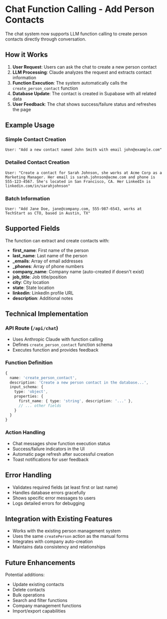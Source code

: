 # Chat Function Calling - Add Person Contacts

The chat system now supports LLM function calling to create person contacts directly through conversation.

## How it Works

1. **User Request**: Users can ask the chat to create a new person contact
2. **LLM Processing**: Claude analyzes the request and extracts contact information
3. **Function Execution**: The system automatically calls the `create_person_contact` function
4. **Database Update**: The contact is created in Supabase with all related data
5. **User Feedback**: The chat shows success/failure status and refreshes the page

## Example Usage

### Simple Contact Creation
```
User: "Add a new contact named John Smith with email john@example.com"
```

### Detailed Contact Creation
```
User: "Create a contact for Sarah Johnson, she works at Acme Corp as a Marketing Manager. Her email is sarah.johnson@acme.com and phone is 555-123-4567. She's located in San Francisco, CA. Her LinkedIn is linkedin.com/in/sarahjohnson"
```

### Batch Information
```
User: "Add Jane Doe, jane@company.com, 555-987-6543, works at TechStart as CTO, based in Austin, TX"
```

## Supported Fields

The function can extract and create contacts with:

- **first_name**: First name of the person
- **last_name**: Last name of the person  
- **_emails**: Array of email addresses
- **_phones**: Array of phone numbers
- **company_name**: Company name (auto-created if doesn't exist)
- **job_title**: Job title/position
- **city**: City location
- **state**: State location
- **linkedin**: LinkedIn profile URL
- **description**: Additional notes

## Technical Implementation

### API Route (`/api/chat`)
- Uses Anthropic Claude with function calling
- Defines `create_person_contact` function schema
- Executes function and provides feedback

### Function Definition
```typescript
{
  name: 'create_person_contact',
  description: 'Create a new person contact in the database...',
  input_schema: {
    type: 'object',
    properties: {
      first_name: { type: 'string', description: '...' },
      // ... other fields
    }
  }
}
```

### Action Handling
- Chat messages show function execution status
- Success/failure indicators in the UI
- Automatic page refresh after successful creation
- Toast notifications for user feedback

## Error Handling

- Validates required fields (at least first or last name)
- Handles database errors gracefully
- Shows specific error messages to users
- Logs detailed errors for debugging

## Integration with Existing Features

- Works with the existing person management system
- Uses the same `createPerson` action as the manual forms
- Integrates with company auto-creation
- Maintains data consistency and relationships

## Future Enhancements

Potential additions:
- Update existing contacts
- Delete contacts
- Bulk operations
- Search and filter functions
- Company management functions
- Import/export capabilities